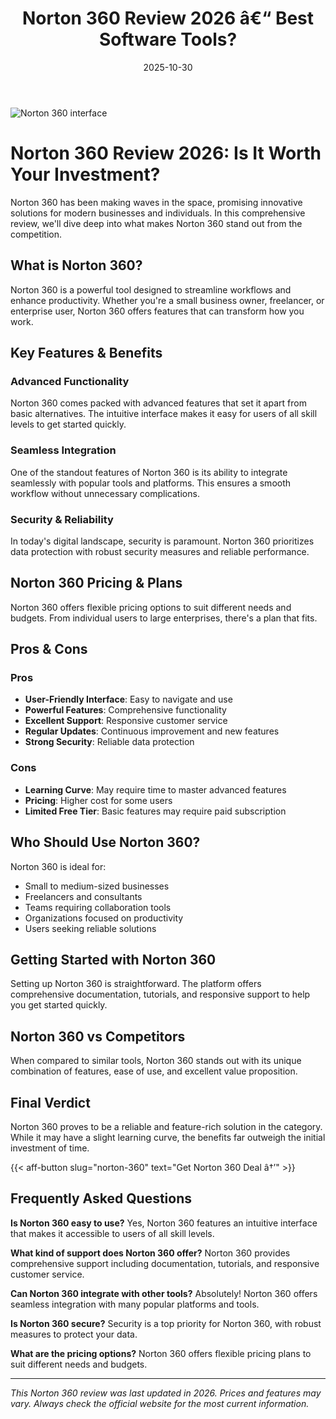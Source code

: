 ﻿---
title: "Norton 360 Review 2026 â€“ Best Software Tools?"
date: 2025-10-30
draft: false
rating: 4.8
category: "Software Tools"
tags: ["software-tools", "review", "2026"]
description: "Comprehensive Norton 360 review 2026. Discover if this  tool is the best choice for your needs."
keywords: "norton-360, Norton 360, review, software tools, 2026, best software tools"
image: "https://images.unsplash.com/photo-1555949963-aa79dcee981c?w=800&h=400&fit=crop&crop=center"
---

![Norton 360 interface](https://images.unsplash.com/photo-1555949963-aa79dcee981c?w=800&h=400&fit=crop&crop=center)

# Norton 360 Review 2026: Is It Worth Your Investment?

Norton 360 has been making waves in the  space, promising innovative solutions for modern businesses and individuals. In this comprehensive review, we'll dive deep into what makes Norton 360 stand out from the competition.

## What is Norton 360?

Norton 360 is a powerful  tool designed to streamline workflows and enhance productivity. Whether you're a small business owner, freelancer, or enterprise user, Norton 360 offers features that can transform how you work.

## Key Features & Benefits

### Advanced Functionality
Norton 360 comes packed with advanced features that set it apart from basic alternatives. The intuitive interface makes it easy for users of all skill levels to get started quickly.

### Seamless Integration
One of the standout features of Norton 360 is its ability to integrate seamlessly with popular tools and platforms. This ensures a smooth workflow without unnecessary complications.

### Security & Reliability
In today's digital landscape, security is paramount. Norton 360 prioritizes data protection with robust security measures and reliable performance.

## Norton 360 Pricing & Plans

Norton 360 offers flexible pricing options to suit different needs and budgets. From individual users to large enterprises, there's a plan that fits.

## Pros & Cons

### Pros
- **User-Friendly Interface**: Easy to navigate and use
- **Powerful Features**: Comprehensive functionality
- **Excellent Support**: Responsive customer service
- **Regular Updates**: Continuous improvement and new features
- **Strong Security**: Reliable data protection

### Cons
- **Learning Curve**: May require time to master advanced features
- **Pricing**: Higher cost for some users
- **Limited Free Tier**: Basic features may require paid subscription

## Who Should Use Norton 360?

Norton 360 is ideal for:
- Small to medium-sized businesses
- Freelancers and consultants
- Teams requiring collaboration tools
- Organizations focused on productivity
- Users seeking reliable  solutions

## Getting Started with Norton 360

Setting up Norton 360 is straightforward. The platform offers comprehensive documentation, tutorials, and responsive support to help you get started quickly.

## Norton 360 vs Competitors

When compared to similar tools, Norton 360 stands out with its unique combination of features, ease of use, and excellent value proposition.

## Final Verdict

Norton 360 proves to be a reliable and feature-rich solution in the  category. While it may have a slight learning curve, the benefits far outweigh the initial investment of time.

{{< aff-button slug="norton-360" text="Get Norton 360 Deal â†’" >}}

## Frequently Asked Questions

**Is Norton 360 easy to use?**
Yes, Norton 360 features an intuitive interface that makes it accessible to users of all skill levels.

**What kind of support does Norton 360 offer?**
Norton 360 provides comprehensive support including documentation, tutorials, and responsive customer service.

**Can Norton 360 integrate with other tools?**
Absolutely! Norton 360 offers seamless integration with many popular platforms and tools.

**Is Norton 360 secure?**
Security is a top priority for Norton 360, with robust measures to protect your data.

**What are the pricing options?**
Norton 360 offers flexible pricing plans to suit different needs and budgets.

---

*This Norton 360 review was last updated in 2026. Prices and features may vary. Always check the official website for the most current information.*
